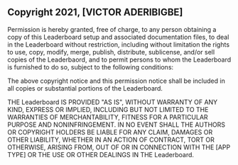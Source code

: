 ## Copyright 2021, [VICTOR ADERIBIGBE]

Permission is hereby granted, free of charge, to any person obtaining a copy of this Leaderboard setup and associated documentation files, to deal in the Leaderboard without restriction, including without limitation the rights to use, copy, modify, merge, publish, distribute, sublicense, and/or sell copies of the Leaderbaord, and to permit persons to whom the Leaderboard is furnished to do so, subject to the following conditions:

The above copyright notice and this permission notice shall be included in all copies or substantial portions of the Leaderboard.

THE Leaderboard IS PROVIDED "AS IS", WITHOUT WARRANTY OF ANY KIND, EXPRESS OR IMPLIED, INCLUDING BUT NOT LIMITED TO THE WARRANTIES OF MERCHANTABILITY, FITNESS FOR A PARTICULAR PURPOSE AND NONINFRINGEMENT. IN NO EVENT SHALL THE AUTHORS OR COPYRIGHT HOLDERS BE LIABLE FOR ANY CLAIM, DAMAGES OR OTHER LIABILITY, WHETHER IN AN ACTION OF CONTRACT, TORT OR OTHERWISE, ARISING FROM, OUT OF OR IN CONNECTION WITH THE [APP TYPE] OR THE USE OR OTHER DEALINGS IN THE Leaderboard.